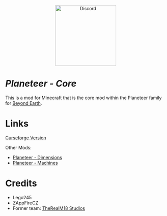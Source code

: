 <a href="https://discord.gg/2fNcNGjZt8">
  <p align="center">
      <img src="https://img.shields.io/discord/698598471896268931?    color=blue&label=Discord&logo=discord&logoColor=ffffff&style=for-the-badge" alt="Discord" width="191"/> 
  </p>
</a>

# *Planeteer - Core* 

This is a mod for Minecraft that is the core mod within the Planeteer family for [Beyond Earth](https://www.curseforge.com/minecraft/mc-mods/beyond-earth).

# Links

[Curseforge Version](https://www.curseforge.com/minecraft/mc-mods/planeteer-core)

Other Mods:
  - [Planeteer - Dimensions](https://www.curseforge.com/minecraft/mc-mods/planeteer-dimensions)
  - [Planeteer - Machines](https://www.curseforge.com/minecraft/mc-mods/planeteer-machines)

# Credits #

- Lego245
- ZAppFireCZ
- Former team: [TheRealM18 Studios](https://therealm18studios.com)
